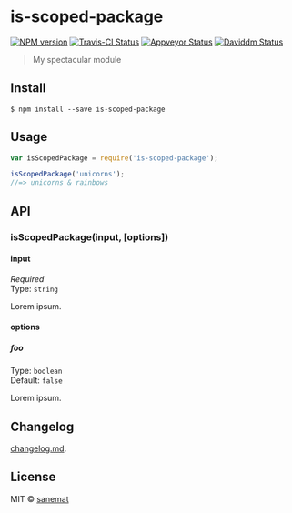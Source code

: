 # is-scoped-package

[![NPM version][npm-image]][npm-url] [![Travis-CI Status][travis-image]][travis-url] [![Appveyor Status][appveyor-image]][appveyor-url] [![Daviddm Status][daviddm-image]][daviddm-url]

> My spectacular module


## Install

```
$ npm install --save is-scoped-package
```


## Usage

```js
var isScopedPackage = require('is-scoped-package');

isScopedPackage('unicorns');
//=> unicorns & rainbows
```



## API

### isScopedPackage(input, [options])

#### input

*Required*  
Type: `string`

Lorem ipsum.

#### options

##### foo

Type: `boolean`  
Default: `false`

Lorem ipsum.


## Changelog

[changelog.md](./changelog.md).


## License

MIT © [sanemat](http://sane.jp)


[travis-url]: https://travis-ci.org/sanemat/is-scoped-package
[travis-image]: https://img.shields.io/travis/sanemat/is-scoped-package/master.svg?style=flat-square&label=travis
[appveyor-url]: https://ci.appveyor.com/project/sanemat/is-scoped-package/branch/master
[appveyor-image]: https://img.shields.io/appveyor/ci/sanemat/is-scoped-package/master.svg?style=flat-square&label=appveyor
[npm-url]: https://npmjs.org/package/is-scoped-package
[npm-image]: https://img.shields.io/npm/v/is-scoped-package.svg?style=flat-square
[daviddm-url]: https://david-dm.org/sanemat/is-scoped-package
[daviddm-image]: https://img.shields.io/david/sanemat/is-scoped-package.svg?style=flat-square
